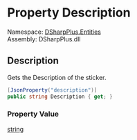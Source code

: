 # Property Description

Namespace: [DSharpPlus.Entities](DSharpPlus.Entities.md)  
Assembly: DSharpPlus.dll

## <a id="DSharpPlus_Entities_DiscordMessageSticker_Description"></a>Description

Gets the Description of the sticker.

```csharp
[JsonProperty("description")]
public string Description { get; }
```

### Property Value

[string](https://learn.microsoft.com/dotnet/api/system.string)

